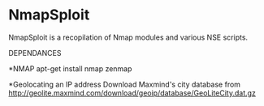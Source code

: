 # NmapSploit
NmapSploit is a recopilation of Nmap modules and various NSE scripts.

DEPENDANCES

*NMAP
apt-get install nmap zenmap

*Geolocating an IP address
Download Maxmind's city database from http://geolite.maxmind.com/download/geoip/database/GeoLiteCity.dat.gz



